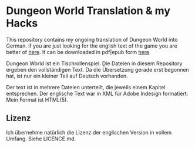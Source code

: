 # Dungeon World Translation & my Hacks
This repository contains my  ongoing translation of Dungeon World into German. if you are just looking for the english text of the game you are better of [here](https://github.com/Sagelt/Dungeon-World). It can be downloaded in pdf|epub form [here](http://book.dwgazetteer.com/).

Dungeon World ist ein Tischrollenspiel. Die Dateien in diesem Repository ergeben den vollständigen Text. Da die Übersetzung gerade erst begonnen hat, ist nur ein kleiner Teil auf Deutsch vorhanden.

Der text ist in mehrere Dateien unterteilt, die jeweils einem Kapitel entsprechen. Der englische Text war in XML für Adobe Indesign formatiert: Mein Format ist HTML(5).

## Lizenz
Ich übernehme natürlich die Lizenz der englischen Version in vollem Umfang. Siehe LICENCE.md.